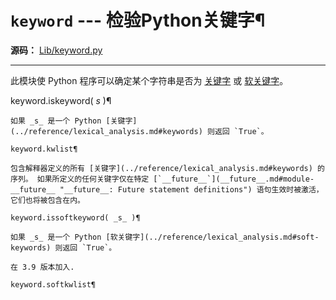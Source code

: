# `keyword` \--- 检验Python关键字¶

**源码：** [Lib/keyword.py](https://github.com/python/cpython/tree/3.12/Lib/keyword.py)

* * *

此模块使 Python 程序可以确定某个字符串是否为 [关键字](lexical_analysis.md#keywords) 或 [软关键字](lexical_analysis.md#soft-keywords)。

keyword.iskeyword( _s_ )¶

    

~~~
如果 _s_ 是一个 Python [关键字](../reference/lexical_analysis.md#keywords) 则返回 `True`。

keyword.kwlist¶
~~~
    

~~~
包含解释器定义的所有 [关键字](../reference/lexical_analysis.md#keywords) 的序列。 如果所定义的任何关键字仅在特定 [`__future__`](__future__.md#module-__future__ "__future__: Future statement definitions") 语句生效时被激活，它们也将被包含在内。

keyword.issoftkeyword( _s_ )¶
~~~
    

~~~
如果 _s_ 是一个 Python [软关键字](../reference/lexical_analysis.md#soft-keywords) 则返回 `True`。

在 3.9 版本加入.

keyword.softkwlist¶
~~~
    

~~~
